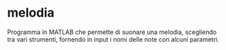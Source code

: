 # melodia
Programma in MATLAB che permette di suonare una melodia, scegliendo tra vari strumenti, fornendo in input i nomi delle note con alcuni parametri.

